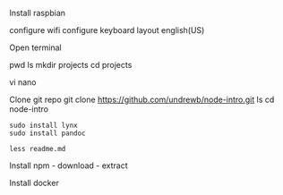 Install raspbian

configure wifi
configure keyboard layout english(US)

Open terminal

pwd
ls
mkdir projects
cd projects

vi
nano


Clone git repo
    git clone https://github.com/undrewb/node-intro.git
    ls
    cd node-intro

    sudo install lynx
    sudo install pandoc

    less readme.md

Install npm
    -   download
    -   extract
    
Install docker

